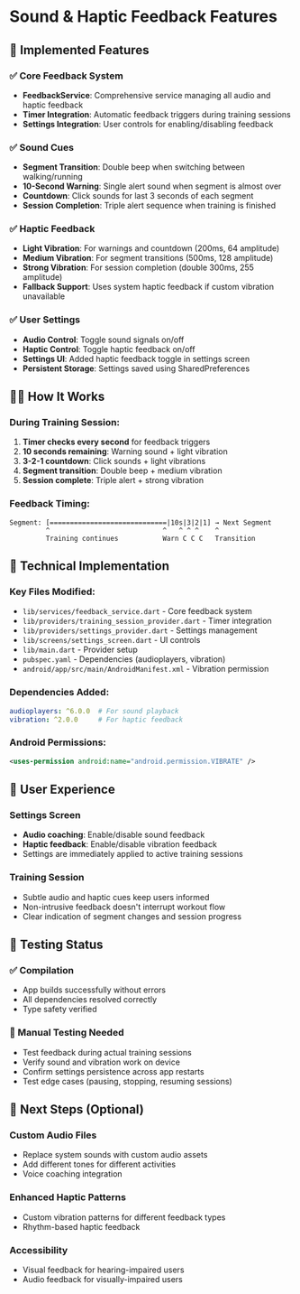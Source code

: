 # Sound & Haptic Feedback Features

## 🎯 Implemented Features

### ✅ Core Feedback System
- **FeedbackService**: Comprehensive service managing all audio and haptic feedback
- **Timer Integration**: Automatic feedback triggers during training sessions
- **Settings Integration**: User controls for enabling/disabling feedback

### ✅ Sound Cues
- **Segment Transition**: Double beep when switching between walking/running
- **10-Second Warning**: Single alert sound when segment is almost over
- **Countdown**: Click sounds for last 3 seconds of each segment
- **Session Completion**: Triple alert sequence when training is finished

### ✅ Haptic Feedback
- **Light Vibration**: For warnings and countdown (200ms, 64 amplitude)
- **Medium Vibration**: For segment transitions (500ms, 128 amplitude)
- **Strong Vibration**: For session completion (double 300ms, 255 amplitude)
- **Fallback Support**: Uses system haptic feedback if custom vibration unavailable

### ✅ User Settings
- **Audio Control**: Toggle sound signals on/off
- **Haptic Control**: Toggle haptic feedback on/off
- **Settings UI**: Added haptic feedback toggle in settings screen
- **Persistent Storage**: Settings saved using SharedPreferences

## 🏃‍♂️ How It Works

### During Training Session:
1. **Timer checks every second** for feedback triggers
2. **10 seconds remaining**: Warning sound + light vibration
3. **3-2-1 countdown**: Click sounds + light vibrations
4. **Segment transition**: Double beep + medium vibration
5. **Session complete**: Triple alert + strong vibration

### Feedback Timing:
```
Segment: [=============================|10s|3|2|1] → Next Segment
         ^                            ^   ^ ^ ^    ^
         Training continues           Warn C C C   Transition
```

## 🔧 Technical Implementation

### Key Files Modified:
- `lib/services/feedback_service.dart` - Core feedback system
- `lib/providers/training_session_provider.dart` - Timer integration
- `lib/providers/settings_provider.dart` - Settings management
- `lib/screens/settings_screen.dart` - UI controls
- `lib/main.dart` - Provider setup
- `pubspec.yaml` - Dependencies (audioplayers, vibration)
- `android/app/src/main/AndroidManifest.xml` - Vibration permission

### Dependencies Added:
```yaml
audioplayers: ^6.0.0  # For sound playback
vibration: ^2.0.0     # For haptic feedback
```

### Android Permissions:
```xml
<uses-permission android:name="android.permission.VIBRATE" />
```

## 📱 User Experience

### Settings Screen
- **Audio coaching**: Enable/disable sound feedback
- **Haptic feedback**: Enable/disable vibration feedback
- Settings are immediately applied to active training sessions

### Training Session
- Subtle audio and haptic cues keep users informed
- Non-intrusive feedback doesn't interrupt workout flow
- Clear indication of segment changes and session progress

## 🧪 Testing Status

### ✅ Compilation
- App builds successfully without errors
- All dependencies resolved correctly
- Type safety verified

### 🔄 Manual Testing Needed
- Test feedback during actual training sessions
- Verify sound and vibration work on device
- Confirm settings persistence across app restarts
- Test edge cases (pausing, stopping, resuming sessions)

## 🚀 Next Steps (Optional)

### Custom Audio Files
- Replace system sounds with custom audio assets
- Add different tones for different activities
- Voice coaching integration

### Enhanced Haptic Patterns
- Custom vibration patterns for different feedback types
- Rhythm-based haptic feedback

### Accessibility
- Visual feedback for hearing-impaired users
- Audio feedback for visually-impaired users

